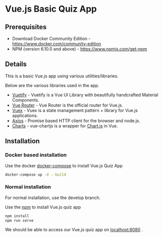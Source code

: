 # Vue.js Basic Quiz App

## Prerequisites

- Download Docker Community Edition - https://www.docker.com/community-edition
- NPM (version 6.10.0 and above) - https://www.npmjs.com/get-npm

## Details

This is a basic Vue.js app using various utilities/libraries. 

Below are the various libraries used in the app.

 - [Vuetify](https://vuetifyjs.com/en/) - Vuetify is a Vue UI Library with beautifully handcrafted Material Components.
 - [Vue Router](https://router.vuejs.org/) - Vue Router is the official router for Vue.js.
 - [Vuex](https://vuex.vuejs.org/) - Vuex is a state management pattern + library for Vue.js applications.
 - [Axios](https://github.com/axios/axios) - Promise based HTTP client for the browser and node.js.
 - [Charts](https://vue-chartjs.org/) - vue-chartjs is a wrapper for [Chart.js](https://github.com/chartjs/Chart.js) in Vue.

## Installation

 ### Docker based installation

Use the docker [docker-compose](https://docs.docker.com/compose/) to install Vue.js Quiz App

```bash
docker-compose up -d --build
```

 ### Normal installation

For normal installation, use the develop branch.

Use the [npm](https://www.npmjs.com/) to install Vue.js quiz app

```bash
npm install
npm run serve
```
We should be able to access our Vue.js quiz app on [localhost:8080](http://localhost:8080) .